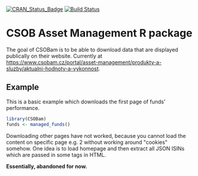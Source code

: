 [![CRAN_Status_Badge](http://www.r-pkg.org/badges/version/CSOBam)](https://cran.r-project.org/package=CSOBam)
[![Build Status](https://travis-ci.org/dmpe/CSOB_AssetManagement.svg?branch=master)](https://travis-ci.org/dmpe/CSOB_AssetManagement)

# CSOB Asset Management R package

The goal of CSOBam is to be able to download data that are displayed publically on their website. Currently at <https://www.csobam.cz/portal/asset-management/produkty-a-sluzby/aktualni-hodnoty-a-vykonnost>.

## Example

This is a basic example which downloads the first page of funds' performance.

``` r
library(CSOBam)
funds <- managed_funds()
```

Downloading other pages have not worked, because you cannot load the content on specific page e.g. 2 without working around "cookies" somehow.
One idea is to load homepage and then extract all JSON ISINs which are passed in some <script></script> tags in HTML.

**Essentially, abandoned for now.**
